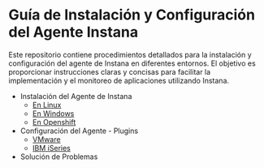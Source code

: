 # Guía de Instalación y Configuración del Agente Instana

Este repositorio contiene procedimientos detallados para la instalación y configuración del agente de Instana en diferentes entornos. El objetivo es proporcionar instrucciones claras y concisas para facilitar la implementación y el monitoreo de aplicaciones utilizando Instana.

- Instalación del Agente de Instana
  - [En Linux](Linux.md)
  - [En Windows](Windows.md)
  - [En Openshift](Openshift.md)
- Configuración del Agente - Plugins
  - [VMware](VMware-plugin.md)
  - [IBM iSeries](IBM-iSeries.md)
- Solución de Problemas
